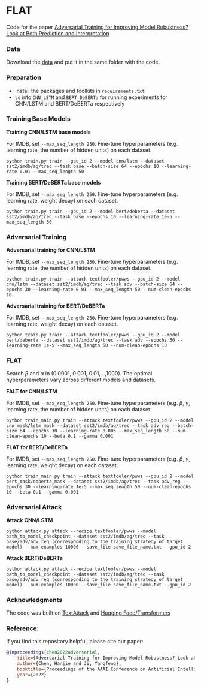 # FLAT

Code for the paper [Adversarial Training for Improving Model Robustness? Look at Both Prediction and Interpretation](https://www.aaai.org/AAAI22Papers/AAAI-2735.ChenH.pdf)

### Data
Download the [data](https://drive.google.com/drive/folders/1J18AsUKuBYFtHmV0b1pfyd93G_lb2eLQ?usp=sharing) and put it in the same folder with the code.

### Preparation
- Install the packages and toolkits in `requirements.txt`
- `cd` into `CNN_LSTM` and `BERT_DeBERTa` for running experiments for CNN/LSTM and BERT/DeBERTa respectively

### Training Base Models

**Training CNN/LSTM base models**

For IMDB, set `--max_seq_length 250`. Fine-tune hyperparameters (e.g. learning rate, the number of hidden units) on each dataset.
```
python train.py train --gpu_id 2 --model cnn/lstm --dataset sst2/imdb/ag/trec --task base --batch-size 64 --epochs 10 --learning-rate 0.01 --max_seq_length 50
```

**Training BERT/DeBERTa base models**

For IMDB, set `--max_seq_length 250`. Fine-tune hyperparameters (e.g. learning rate, weight decay) on each dataset.
```
python train.py train --gpu_id 2 --model bert/deberta --dataset sst2/imdb/ag/trec --task base --epochs 10 --learning-rate 1e-5 --max_seq_length 50
```

### Adversarial Training

**Adversarial training for CNN/LSTM**

For IMDB, set `--max_seq_length 250`. Fine-tune hyperparameters (e.g. learning rate, the number of hidden units) on each dataset.
```
python train.py train --attack textfooler/pwws --gpu_id 2 --model cnn/lstm --dataset sst2/imdb/ag/trec --task adv --batch-size 64 --epochs 30 --learning-rate 0.01 --max_seq_length 50 --num-clean-epochs 10
```

**Adversarial training for BERT/DeBERTa**

For IMDB, set `--max_seq_length 250`. Fine-tune hyperparameters (e.g. learning rate, weight decay) on each dataset.
```
python train.py train --attack textfooler/pwws --gpu_id 2 --model bert/deberta --dataset sst2/imdb/ag/trec --task adv --epochs 30 --learning-rate 1e-5 --max_seq_length 50 --num-clean-epochs 10
```

### FLAT

Search $\beta$ and $\alpha$ in (0.0001, 0.001, 0.01,...,1000). The optimal hyperparameters vary across different models and datasets.

**FALT for CNN/LSTM**

For IMDB, set `--max_seq_length 250`. Fine-tune hyperparameters (e.g. $\beta$, $\gamma$, learning rate, the number of hidden units) on each dataset.
```
python train_main.py train --attack textfooler/pwws --gpu_id 2 --model cnn_mask/lstm_mask --dataset sst2/imdb/ag/trec --task adv_reg --batch-size 64 --epochs 30 --learning-rate 0.005 --max_seq_length 50 --num-clean-epochs 10 --beta 0.1 --gamma 0.001
```

**FLAT for BERT/DeBERTa**

For IMDB, set `--max_seq_length 250`. Fine-tune hyperparameters (e.g. $\beta$, $\gamma$, learning rate, weight decay) on each dataset.
```
python train_main.py train --attack textfooler/pwws --gpu_id 2 --model bert_mask/deberta_mask --dataset sst2/imdb/ag/trec --task adv_reg --epochs 30 --learning-rate 1e-5 --max_seq_length 50 --num-clean-epochs 10 --beta 0.1 --gamma 0.001
```

### Adversarial Attack

**Attack CNN/LSTM**

```
python attack.py attack --recipe textfooler/pwws --model path_to_model_checkpoint --dataset sst2/imdb/ag/trec --task base/adv/adv_reg (corresponding to the training strategy of target model) --num-examples 10000 --save_file save_file_name.txt --gpu_id 2
```

**Attack BERT/DeBERTa**

```
python attack.py attack --recipe textfooler/pwws --model path_to_model_checkpoint --dataset sst2/imdb/ag/trec --task base/adv/adv_reg (corresponding to the training strategy of target model) --num-examples 10000 --save_file save_file_name.txt --gpu_id 2
```


### Acknowledgments
The code was built on [TextAttack](https://github.com/QData/TextAttack) and [Hugging Face/Transformers](https://github.com/huggingface/transformers)

### Reference:
If you find this repository helpful, please cite our paper:
```bibtex
@inproceedings{chen2022adversarial,
    title={Adversarial Training for Improving Model Robustness? Look at Both Prediction and Interpretation},
    author={Chen, Hanjie and Ji, Yangfeng},
    booktitle={Proceedings of the AAAI Conference on Artificial Intelligence},
    year={2022}
}
```
